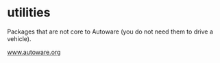 # utilities

Packages that are not core to Autoware (you do not need them to drive a vehicle).

www.autoware.org
